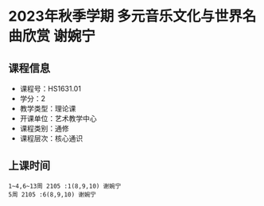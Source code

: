 # 2023年秋季学期 多元音乐文化与世界名曲欣赏 谢婉宁






## 课程信息

- 课程号：HS1631.01
- 学分：2
- 教学类型：理论课
- 开课单位：艺术教学中心
- 课程类别：通修
- 课程层次：核心通识

## 上课时间

```
1~4,6~13周 2105 :1(8,9,10) 谢婉宁
5周 2105 :6(8,9,10) 谢婉宁
```


